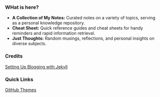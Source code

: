 ### WHat is here?
- **A Collection of My Notes:** Curated notes on a variety of topics, serving as a personal knowledge repository.
- **Cheat Sheet:** Quick reference guides and cheat sheets for handy reminders and rapid information retrieval.
- **Just Thoughts:** Random musings, reflections, and personal insights on diverse subjects.


### Credits
[Setting Up Blogging with Jekyll](https://www.youtube.com/watch?v=EmSrQCDsMv4)

### Quick Links
[GitHub Themes](https://pages.github.com/themes/)
